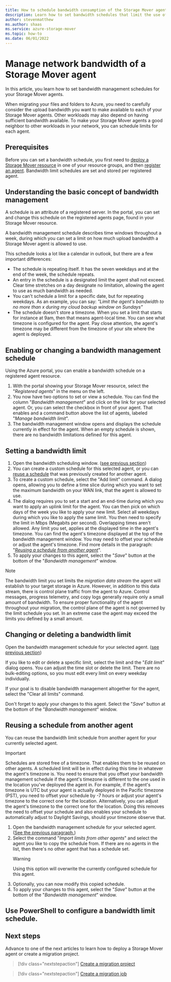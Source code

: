 ```yaml
---
title: How to schedule bandwidth consumption of the Storage Mover agent
description: Learn how to set bandwidth schedules that limit the use of the WAN link for a Storage Mover agent
author: stevenmatthew
ms.author: shaas
ms.service: azure-storage-mover
ms.topic: how-to
ms.date: 06/01/2022
---
```


# Manage network bandwidth of a Storage Mover agent

In this article, you learn how to set bandwidth management schedules for your Storage Mover agents.

When migrating your files and folders to Azure, you need to carefully consider the upload bandwidth you want to make available to each of your Storage Mover agents. Other workloads may also depend on having sufficient bandwidth available. To make your Storage Mover agents a good neighbor to other workloads in your network, you can schedule limits for each agent.

## Prerequisites

Before you can set a bandwidth schedule, you first need to [deploy a Storage Mover resource](storage-mover-create.md) in one of your resource groups, and then [register an agent](agent-register.md). Bandwidth limit schedules are set and stored per registered agent.

## Understanding the basic concept of bandwidth management

A schedule is an attribute of a registered server. In the portal, you can set and change this schedule on the registered agents page, found in your Storage Mover resource.

A bandwidth management schedule describes time windows throughout a week, during which you can set a limit on how much upload bandwidth a Storage Mover agent is allowed to use. 

<!-- 
!########################################################

IMAGE of week-long b/w schedule window

!########################################################
-->

This schedule looks a lot like a calendar in outlook, but there are a few important differences:

- The schedule is repeating itself. It has the seven weekdays and at the end of the week, the schedule repeats.
- An entry in the schedule is a designated limit the agent shall not exceed. Clear time stretches on a day designate no limitation, allowing the agent to use as much bandwidth as needed.
- You can't schedule a limit for a specific date, but for repeating weekdays. As an example, you can say: *"Limit the agent's bandwidth to no more than x during my cloud backup window on Sundays"*
- The schedule doesn't store a timezone. When you set a limit that starts for instance at 9am, then that means agent-local time. You can see what timezone is configured for the agent. Pay close attention, the agent's timezone may be different from the timezone of your site where the agent is deployed.

## Enabling or changing a bandwidth management schedule
<!-- ########################################################
Tabs: portal / PowerShell
########################################################-->

Using the Azure portal, you can enable a bandwidth schedule on a registered agent resource. 
   1. With the portal showing your Storage Mover resource, select the "*Registered agents*" in the menu on the left.
   1. You now have two options to set or view a schedule. You can find the column "*Bandwidth management*" and click on the link for your selected agent. Or, you can select the checkbox in front of your agent. That enables and a command button above the list of agents, labeled "*Manage bandwidth limit*". 
      <!-- !######################################################## 
      IMAGE of column and command button 
      !######################################################## -->
   1. The bandwidth management window opens and displays the schedule currently in effect for the agent. When an empty schedule is shown, there are no bandwidth limitations defined for this agent.


## Setting a bandwidth limit
<!-- ########################################################
Tabs: portal / PowerShell
########################################################-->
1. Open the bandwidth scheduling window. ([see previous section](#enabling-or-changing-a-bandwidth-management-schedule))
1. You can create a custom schedule for this selected agent, or you can [reuse a schedule](#reusing-a-schedule-from-another-agent) that was previously created for another agent.
1. To create a custom schedule, select the "Add limit" command. A dialog opens, allowing you to define a time slice during which you want to set the maximum bandwidth on your WAN link, that the agent is allowed to use.
   <!-- 
   !########################################################
   IMAGE of Add limit window
   !########################################################
   -->
1. The dialog requires you to set a start and an end-time during which you want to apply an uplink limit for the agent. You can then pick on which days of the week you like to apply your new limit. Select all weekdays during which you like to apply the same limit. You then need to specify the limit in Mbps (Megabits per second). Overlapping times aren't allowed. Any limit you set, applies at the displayed time in the agent's timezone. You can find the agent's timezone displayed at the top of the bandwidth management window. You may need to offset your schedule or adjust the agent's timezone. Find more details in the paragraph: "*[Reusing a schedule from another agent](#reusing-a-schedule-from-another-agent)*".
1. To apply your changes to this agent, select the "*Save*" button at the bottom of the "*Bandwidth management*" window.

> [!NOTE]
> The bandwidth limit you set limits the *migration data stream* the agent will establish to your target storage in Azure. However, in addition to this data stream, there is control plane traffic from the agent to Azure. Control messages, progress telemetry, and copy logs generally require only a small amount of bandwidth. To ensure proper functionality of the agent throughout your migration, the control plane of the agent is not governed by the limit schedule you set. In an extreme case the agent may exceed the limits you defined by a small amount.

## Changing or deleting a bandwidth limit
<!-- ########################################################
Tabs: portal / PowerShell
########################################################-->
Open the bandwidth management schedule for your selected agent. ([see previous section](#enabling-or-changing-a-bandwidth-management-schedule))

If you like to edit or delete a specific limit, select the limit and the "*Edit limit*" dialog opens. You can adjust the time slot or delete the limit. There are no bulk-editing options, so you must edit every limit on every weekday individually.

If your goal is to disable bandwidth management altogether for the agent, select the "Clear all limits" command.

Don't forget to apply your changes to this agent. Select the "*Save*" button at the bottom of the "*Bandwidth management*" window.


## Reusing a schedule from another agent
You can reuse the bandwidth limit schedule from another agent for your currently selected agent. 

> [!IMPORTANT]
> Schedules are stored free of a timezone. That enables them to be reused on other agents. A scheduled limit will be in effect during this time in whatever the agent's timezone is. You need to ensure that you offset your bandwidth management schedule if the agent's timezone is different to the one used in the location you've deployed the agent in. For example, if the agent's timezone is UTC but your agent is actually deployed in the Pacific timezone (PST), you need to offset your schedule by -7 hours or adjust your agent's timezone to the correct one for the location. Alternatively, you can adjust the agent's timezone to the correct one for the location. Doing this removes the need to offset your schedule and also enables your schedule to automatically adjust to Daylight Savings, should your timezone observe that.

1. Open the bandwidth management schedule for your selected agent. ([See the previous paragraph.](#enabling-or-changing-a-bandwidth-management-schedule))
1. Select the command "*Import limits from other agents*" and select the agent you like to copy the schedule from. If there are no agents in the list, then there's no other agent that has a schedule set.
   > [!WARNING]
   > Using this option will overwrite the currently configured schedule for this agent.
1. Optionally, you can now modify this copied schedule.
1. To apply your changes to this agent, select the "*Save*" button at the bottom of the "*Bandwidth management*" window.

## Use PowerShell to configure a bandwidth limit schedule.
<!-- ########################################################
Add all cmdlets - better to have them in one place.
########################################################-->


## Next steps

Advance to one of the next articles to learn how to deploy a Storage Mover agent or create a migration project.
> [!div class="nextstepaction"]
> [Create a migration project](project-manage.md)

> [!div class="nextstepaction"]
> [Create a migration job](job-definition-create.md)